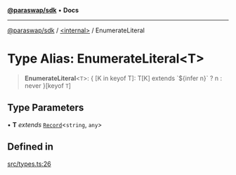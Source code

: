 [**@paraswap/sdk**](../../README.md) • **Docs**

***

[@paraswap/sdk](../../globals.md) / [\<internal\>](../README.md) / EnumerateLiteral

# Type Alias: EnumerateLiteral\<T\>

> **EnumerateLiteral**\<`T`\>: \{ \[K in keyof T\]: T\[K\] extends \`$\{infer n\}\` ? n : never \}\[keyof `T`\]

## Type Parameters

• **T** *extends* [`Record`](Record.md)\<`string`, `any`\>

## Defined in

[src/types.ts:26](https://github.com/paraswap/paraswap-sdk/blob/master/src/types.ts#L26)
